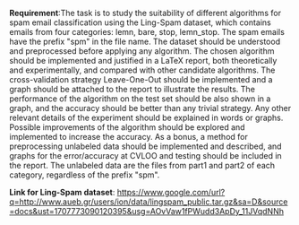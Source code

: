 **Requirement**:The task is to study the suitability of different algorithms for spam email classification using the Ling-Spam dataset, which contains emails from four categories: lemn, bare, stop, lemn_stop. The spam emails have the prefix "spm" in the file name. The dataset should be understood and preprocessed before applying any algorithm. The chosen algorithm should be implemented and justified in a LaTeX report, both theoretically and experimentally, and compared with other candidate algorithms. The cross-validation strategy Leave-One-Out should be implemented and a graph should be attached to the report to illustrate the results. The performance of the algorithm on the test set should be also shown in a graph, and the accuracy should be better than any trivial strategy. Any other relevant details of the experiment should be explained in words or graphs. Possible improvements of the algorithm should be explored and implemented to increase the accuracy. As a bonus, a method for preprocessing unlabeled data should be implemented and described, and graphs for the error/accuracy at CVLOO and testing should be included in the report. The unlabeled data are the files from part1 and part2 of each category, regardless of the prefix "spm".

**Link for Ling-Spam dataset**: https://www.google.com/url?q=http://www.aueb.gr/users/ion/data/lingspam_public.tar.gz&sa=D&source=docs&ust=1707773090120395&usg=AOvVaw1fPWudd3ApDy_11JVqdNNh
